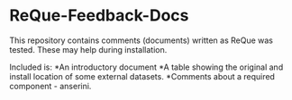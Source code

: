 # ReQue-Feedback-Docs
This repository contains comments (documents) written as ReQue was tested. These may help during installation. 

Included is:
 *An introductory document
 *A table showing the original and install location of some external datasets. 
 *Comments about a required component - anserini.
